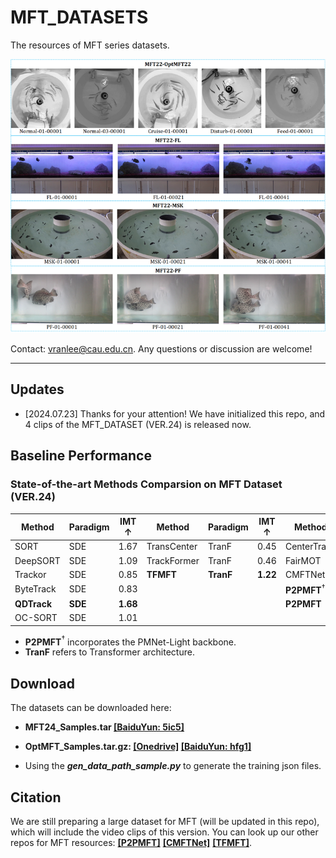 # MFT_DATASETS
The resources of MFT series datasets.

<div align="center">
<img src="assets/MFT_samples.png" width="900"/>
</div>

Contact: vranlee@cau.edu.cn. Any questions or discussion are welcome!

-----

## Updates
+ [2024.07.23] Thanks for your attention! We have initialized this repo, and 4 clips of the MFT_DATASET (VER.24) is released now.

## Baseline Performance

### State-of-the-art Methods Comparsion on MFT Dataset (VER.24)

Method  | Paradigm | IMT ↑ | Method  | Paradigm | IMT ↑ | Method  | Paradigm | IMT ↑ |
---------|----------|--------|---------|----------|--------|---------|----------|--------|
SORT   | SDE | 1.67 |   TransCenter   | TranF | 0.45 | CenterTrack   | JDE | 0.54 |
DeepSORT   | SDE | 1.09 |  TrackFormer   | TranF | 0.46 | FairMOT   | JDE | 1.55 |
Trackor   | SDE |  0.85  | **TFMFT**  | **TranF** | **1.22** | CMFTNet   | JDE | 1.70 |
ByteTrack   | SDE | 0.83 | | | | **P2PMFT**$^\dagger$   | **JDE** | **3.20** |
**QDTrack**   | **SDE** | **1.68** | | | | **P2PMFT**   | **JDE** | **1.74** |
OC-SORT   | SDE | 1.01 |

* **P2PMFT**$^\dagger$ incorporates the PMNet-Light backbone. 
* **TranF** refers to Transformer architecture.

## Download
The datasets can be downloaded here:   
+  **MFT24_Samples.tar [[BaiduYun: 5ic5]](https://pan.baidu.com/s/1NDpHi9f1BK_qLpglpWjvxQ?pwd=5ic5)**
+  **OptMFT_Samples.tar.gz: [[Onedrive]](https://1drv.ms/u/s!AiAYwd6-_n-fmmDxKUh81f5nylZv?e=61bjeO) [[BaiduYun: hfg1]](https://pan.baidu.com/s/1-R3kyzkm8iNNKD7AIombNg)**

+ Using the ***gen_data_path_sample.py*** to generate the training json files.

## Citation
We are still preparing a large dataset for MFT (will be updated in this repo), which will include the video clips of this version. You can look up our other repos for MFT resources: [**\[P2PMFT\]**](https://github.com/vranlee/P2PMFT/) [**\[CMFTNet\]**](https://github.com/vranlee/CMFTNet/) [**\[TFMFT\]**](https://github.com/vranlee/TFMFT/).